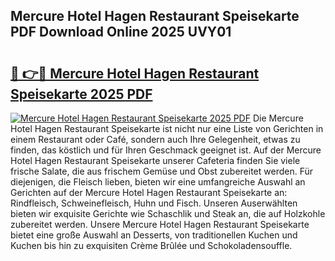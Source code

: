 ## Mercure Hotel Hagen Restaurant Speisekarte PDF Download Online 2025 UVY01

# <h2><a href="http://gcan28o.nevu.top/?p=Mercure+Hotel+Hagen+Restaurant+Speisekarte">🔗 👉🔴 Mercure Hotel Hagen Restaurant Speisekarte 2025 PDF</a></h2>

[![Mercure Hotel Hagen Restaurant Speisekarte 2025 PDF](https://i.imgur.com/dBaPXMq.png)](http://gcan28o.nevu.top/?p=Mercure+Hotel+Hagen+Restaurant+Speisekarte)
Die Mercure Hotel Hagen Restaurant Speisekarte ist nicht nur eine Liste von Gerichten in einem Restaurant oder Café, sondern auch Ihre Gelegenheit, etwas zu finden, das köstlich und für Ihren Geschmack geeignet ist. Auf der Mercure Hotel Hagen Restaurant Speisekarte unserer Cafeteria finden Sie viele frische Salate, die aus frischem Gemüse und Obst zubereitet werden. Für diejenigen, die Fleisch lieben, bieten wir eine umfangreiche Auswahl an Gerichten auf der Mercure Hotel Hagen Restaurant Speisekarte an: Rindfleisch, Schweinefleisch, Huhn und Fisch. Unseren Auserwählten bieten wir exquisite Gerichte wie Schaschlik und Steak an, die auf Holzkohle zubereitet werden. Unsere Mercure Hotel Hagen Restaurant Speisekarte bietet eine große Auswahl an Desserts, von traditionellen Kuchen und Kuchen bis hin zu exquisiten Crème Brûlée und Schokoladensouffle.
